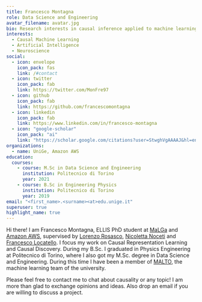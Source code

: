 ```yaml
---
title: Francesco Montagna
role: Data Science and Engineering
avatar_filename: avatar.jpg
bio: Research interests in causal inference applied to machine learning, as well as neuroscience.
interests:
  - Causal Machine Learning
  - Artificial Intelligence
  - Neuroscience
social:
  - icon: envelope
    icon_pack: fas
    link: /#contact
  - icon: twitter
    icon_pack: fab
    link: https://twitter.com/MonFre97
  - icon: github
    icon_pack: fab
    link: https://github.com/francescomontagna
  - icon: linkedin
    icon_pack: fab
    link: https://www.linkedin.com/in/francesco-montagna
  - icon: "google-scholar"
    icon_pack: "ai"
    link: "https://scholar.google.com/citations?user=StwghVgAAAAJ&hl=en"
organizations:
  - name: UniGe, Amazon AWS
education:
  courses:
    - course: M.Sc in Data Science and Engineering
      institution: Politecnico di Torino
      year: 2021
    - course: B.Sc in Engineering Physics
      institution: Politecnico di Torino
      year: 2019
email: "<first_name>.<surname><at>edu.unige.it"
superuser: true
highlight_name: true
---
```


Hi there! I am Francesco Montagna, ELLIS PhD student at [MaLGa](https://ml.unige.it/) and [Amazon AWS](https://www.amazon.science/latest-news/amazons-fourth-r-d-center-in-germany-is-dedicated-to-open-ai-research), supervised by [Lorenzo Rosasco](http://web.mit.edu/lrosasco/www/), [Nicoletta Noceti](https://rubrica.unige.it/personale/UkNGWV9h) and [Francesco Locatello](https://www.francescolocatello.com/).
I focus my work on Causal Representation Learning and Causal Discovery. 
During my B.Sc. I graduated in Physics Engineering at Politecnico di Torino, where I also got my M.Sc. degree in Data Science and Engineering. During this time I have been a member of [MALTO](https://malto.netlify.app/), the machine learning team of the university.

Please feel free to contact me to chat about causality or any topic! I am more than glad to exchange opinions and ideas. Also drop an email if you are willing to discuss a project.
